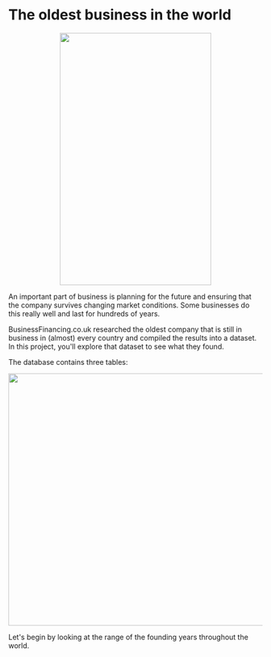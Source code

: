 # The oldest business in the world

<p align="center">
  <img width="300" height="500" src="https://user-images.githubusercontent.com/67468718/103272271-46a0af80-4971-11eb-9f96-f6912146861c.jpg">
</p>


An important part of business is planning for the future and ensuring that the company survives changing market conditions. Some businesses do this really well and last for hundreds of years.

BusinessFinancing.co.uk researched the oldest company that is still in business in (almost) every country and compiled the results into a dataset. In this project, you'll explore that dataset to see what they found.

The database contains three tables:

<p align="center">
  <img width="660" height="500" src="https://user-images.githubusercontent.com/67468718/103272277-49030980-4971-11eb-8324-f47e4ce14bd3.JPGg">
</p>

Let's begin by looking at the range of the founding years throughout the world.


